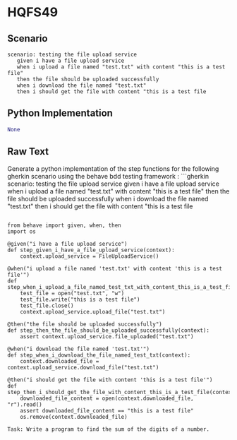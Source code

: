 # HQFS49
## Scenario
```gherkin
scenario: testing the file upload service 
   given i have a file upload service 
   when i upload a file named "test.txt" with content "this is a test file" 
   then the file should be uploaded successfully 
   when i download the file named "test.txt" 
   then i should get the file with content "this is a test file
```


## Python Implementation
```python
None
```


## Raw Text
Generate a python implementation of the step functions for the following gherkin scenario using the behave bdd testing framework : ```gherkin scenario: testing the file upload service given i have a file upload service when i upload a file named "test.txt" with content "this is a test file" then the file should be uploaded successfully when i download the file named "test.txt" then i should get the file with content "this is a test file

```

from behave import given, when, then
import os

@given("i have a file upload service")
def step_given_i_have_a_file_upload_service(context):
    context.upload_service = FileUploadService()

@when("i upload a file named 'test.txt' with content 'this is a test file'")
def step_when_i_upload_a_file_named_test_txt_with_content_this_is_a_test_file(context):
    test_file = open("test.txt", "w")
    test_file.write("this is a test file")
    test_file.close()
    context.upload_service.upload_file("test.txt")

@then("the file should be uploaded successfully")
def step_then_the_file_should_be_uploaded_successfully(context):
    assert context.upload_service.file_uploaded("test.txt")

@when("i download the file named 'test.txt'")
def step_when_i_download_the_file_named_test_txt(context):
    context.downloaded_file = context.upload_service.download_file("test.txt")

@then("i should get the file with content 'this is a test file'")
def step_then_i_should_get_the_file_with_content_this_is_a_test_file(context):
    downloaded_file_content = open(context.downloaded_file, "r").read()
    assert downloaded_file_content == "this is a test file"
    os.remove(context.downloaded_file)

Task: Write a program to find the sum of the digits of a number.
